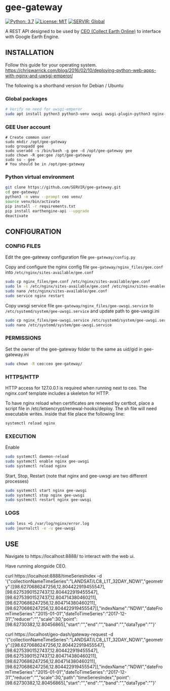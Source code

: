 # gee-gateway

[![Python: 3.7](https://img.shields.io/badge/python-3.7-blue.svg)](https://www.python.org/)
[![License: MIT](https://img.shields.io/badge/License-MIT-yellow.svg)](https://opensource.org/licenses/MIT)
[![SERVIR: Global](https://img.shields.io/badge/SERVIR-Global-green)](https://servirglobal.net)

A REST API designed to be used by [CEO (Collect Earth Online)](https://github.com/openforis/collect-earth-online) to interface with Google Earth Engine.

## INSTALLATION

Follow this guide for your operating system. https://chriswarrick.com/blog/2016/02/10/deploying-python-web-apps-with-nginx-and-uwsgi-emperor/

The following is a shorthand version for Debian / Ubuntu

### Global packages

```sh
# Verify no need for uwsgi-emperor
sudo apt install python3 python3-venv uwsgi uwsgi-plugin-python3 nginx-full
```

### GEE User account

```
# Create common user
sudo mkdir /opt/gee-gateway
sudo groupadd gee
sudo useradd -s /bin/bash -g gee -d /opt/gee-gateway gee
sudo chown -R gee:gee /opt/gee-gateway
sudo su - gee
# You should be in /opt/gee-gateway
```

### Python virtual environment

```sh
git clone https://github.com/SERVIR/gee-gateway.git
cd gee-gateway/
python3 -m venv --prompt ceo venv/
source venv/bin/activate
pip install -r requirements.txt
pip install earthengine-api --upgrade
deactivate
```

## CONFIGURATION

### CONFIG FILES

Edit the gee-gateway configuration file `gee-gateway/config.py`

Copy and configure the nginx config file `gee-gateway/nginx_files/gee.conf` into `/etc/nginx/sites-available/gee.conf`

```sh
sudo cp nginx_files/gee.conf /etc/nginx/sites-available/gee.conf
sudo ln -s /etc/nginx/sites-available/gee.conf /etc/nginx/sites-enabled/
sudo nano /etc/nginx/sites-available/gee.conf
sudo service nginx restart
```

Copy uwsgi service file `gee-gateway/nginx_files/gee-uwsgi.service` to `/etc/systemd/system/gee-uwsgi.service` and update path to gee-uwsgi.ini

```sh
sudo cp nginx_files/gee-uwsgi.service /etc/systemd/system/gee-uwsgi.service
sudo nano /etc/systemd/system/gee-uwsgi.service
```

### PERMISSIONS

Set the owner of the gee-gateway folder to the same as uid/gid in gee-gateway.ini

```sh
sudo chown -R ceo:ceo gee-gateway/
```

### HTTPS/HTTP

HTTP access for 127.0.0.1 is required when running next to ceo. The nginx.conf
template includes a skeleton for HTTP.

To have nginx reload when certificates are renewed by certbot, place a script
file in /etc/letsencrypt/renewal-hooks/deploy. The sh file will need executable
writes. Inside that file place the following line:

```sh
systemctl reload nginx
```

### EXECUTION

Enable

```sh
sudo systemctl daemon-reload
sudo systemctl enable nginx gee-uwsgi
sudo systemctl reload nginx
```

Start, Stop, Restart (note that nginx and gee-uwsgi are two different processes)

```sh
sudo systemctl start nginx gee-uwsgi
sudo systemctl stop nginx gee-uwsgi
sudo systemctl restart nginx gee-uwsgi
```

### LOGS

```sh
sudo less +G /var/log/nginx/error.log
sudo journalctl -e -u gee-uwsgi
```

## USE

Navigate to https://localhost:8888/ to interact with the web ui.

Have running alongside CEO.

curl https://localhost:8888/timeSeriesIndex -d '{"collectionNameTimeSeries":"LANDSAT/LC8_L1T_32DAY_NDWI","geometry":[[98.6270686247256,12.804422919455547],[98.62753901527437,12.804422919455547],[98.62753901527437,12.804714380460211],[98.6270686247256,12.804714380460211],[98.6270686247256,12.804422919455547]],"indexName":"NDWI","dateFromTimeSeries":"2015-01-01","dateToTimeSeries":"2017-12-31","reducer":"","scale":30,"point":[98.62730382,12.80456865],"start":"","end":"","band":"","dataType":""}'

curl https://localhost/geo-dash/gateway-request -d '{"collectionNameTimeSeries":"LANDSAT/LC8_L1T_32DAY_NDWI","geometry":[[98.6270686247256,12.804422919455547],[98.62753901527437,12.804422919455547],[98.62753901527437,12.804714380460211],[98.6270686247256,12.804714380460211],[98.6270686247256,12.804422919455547]],"indexName":"NDWI","dateFromTimeSeries":"2015-01-01","dateToTimeSeries":"2017-12-31","reducer":"","scale":30,"path":"timeSeriesIndex","point":[98.62730382,12.80456865],"start":"","end":"","band":"","dataType":""}'
